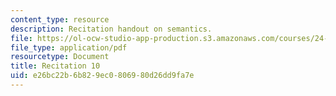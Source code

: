 ```yaml
---
content_type: resource
description: Recitation handout on semantics.
file: https://ol-ocw-studio-app-production.s3.amazonaws.com/courses/24-973-advanced-semantics-spring-2009/e26bc22b6b829ec0806980d26dd9fa7e_MIT24_973s09_rec10.pdf
file_type: application/pdf
resourcetype: Document
title: Recitation 10
uid: e26bc22b-6b82-9ec0-8069-80d26dd9fa7e
---
```

